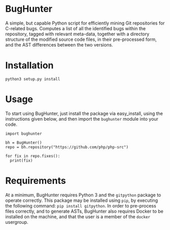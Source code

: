 # BugHunter

A simple, but capable Python script for efficiently mining Git repositories
for C-related bugs. Computes a list of all the identified bugs within the
repository, tagged with relevant meta-data, together with a directory
structure of the modified source code files, in their pre-processed form,
and the AST differences between the two versions.

Installation
============

```
python3 setup.py install
```

Usage
============

To start using BugHunter, just install the package via easy_install, using the
instructions given below, and then import the `bughunter` module into your code.

```
import bughunter

bh = BugHunter()
repo = bh.repository("https://github.com/php/php-src")

for fix in repo.fixes():
  print(fix)

```

Requirements
============

At a minimum, BugHunter requires Python 3 and the `gitpython` package to operate
correctly. This package may be installed using `pip`, by executing the following
command: `pip install gitpython`. In order to pre-process files correctly, and
to generate ASTs, BugHunter also requires Docker to be installed on the machine,
and that the user is a member of the `docker` usergroup.
